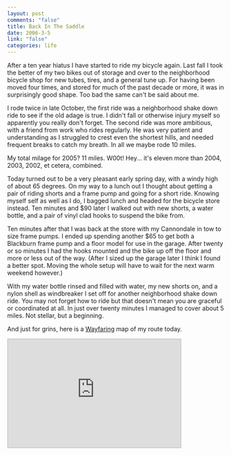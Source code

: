 ```yaml
--- 
layout: post
comments: "false"
title: Back In The Saddle
date: 2006-3-5
link: "false"
categories: life
---
```

After a ten year hiatus I have started to ride my bicycle again. Last fall I took the better of my two bikes out of storage and over to the neighborhood bicycle shop for new tubes, tires, and a general tune up. For having been moved four times, and stored for much of the past decade or more, it was in surprisingly good shape. Too bad the same can't be said about me.

I rode twice in late October, the first ride was a neighborhood shake down ride to see if the old adage is true. I didn't fall or otherwise injury myself so apparently you really don't forget. The second ride was more ambitious, with a friend from work who rides regularly. He was very patient and understanding as I struggled to crest even the shortest hills, and needed frequent breaks to catch my breath. In all we maybe rode 10 miles.

My total milage for 2005? 11 miles. W00t! Hey... it's eleven more than 2004, 2003, 2002, et cetera, combined.

Today turned out to be a very pleasant early spring day, with a windy high of about 65 degrees. On my way to a lunch out I thought about getting a pair of riding shorts and a frame pump and going for a short ride. Knowing myself self as well as I do, I bagged lunch and headed for the bicycle store instead. Ten minutes and $90 later I walked out with new shorts, a water bottle, and a pair of vinyl clad hooks to suspend the bike from.

Ten minutes after that I was back at the store with my Cannondale in tow to size frame pumps. I ended up spending another $65 to get both a Blackburn frame pump and a floor model for use in the garage. After twenty or so minutes I had the hooks mounted and the bike up off the floor and more or less out of the way. (After I sized up the garage later I think I found a better spot. Moving the whole setup will have to wait for the next warm weekend however.)

With my water bottle rinsed and filled with water, my new shorts on, and a nylon shell as windbreaker I set off for another neighborhood shake down ride. You may not forget how to ride but that doesn't mean you are graceful or coordinated at all. In just over twenty minutes I managed to cover about 5 miles. Not stellar, but a beginning.

And just for grins, here is a <a href="http://wayfaring.com" title="Wayfaring">Wayfaring</a> map of my route today.

<iframe src="http://www.wayfaring.com/maps/export/10012" style="border: 2px solid #cccccc; width: 400px; height: 250px" frameborder="0" scrolling="no"></iframe>
